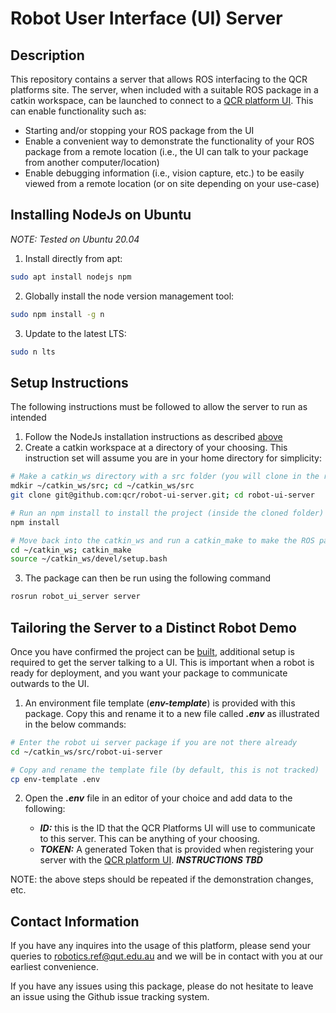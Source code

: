 # Robot User Interface (UI) Server

## Description
This repository contains a server that allows ROS interfacing to the QCR platforms site. The server, when included with a suitable ROS package in a catkin workspace, can be launched to connect to a [QCR platform UI](https://platforms.qcr.ai/). This can enable functionality such as:

- Starting and/or stopping your ROS package from the UI
- Enable a convenient way to demonstrate the functionality of your ROS package from a remote location (i.e., the UI can talk to your package from another computer/location)
- Enable debugging information (i.e., vision capture, etc.) to be easily viewed from a remote location (or on site depending on your use-case)

## Installing NodeJs on Ubuntu
*NOTE: Tested on Ubuntu 20.04*

1. Install directly from apt: 
```bash
sudo apt install nodejs npm
```
2. Globally install the node version management tool:
```bash
sudo npm install -g n
```
3. Update to the latest LTS:
```bash
sudo n lts
```

## Setup Instructions
The following instructions must be followed to allow the server to run as intended

1. Follow the NodeJs installation instructions as described [above](#installing-nodejs-on-ubuntu)
2. Create a catkin workspace at a directory of your choosing. This instruction set will assume you are in your home directory for simplicity:
```bash
# Make a catkin_ws directory with a src folder (you will clone in the repo at this location)
mdkir ~/catkin_ws/src; cd ~/catkin_ws/src
git clone git@github.com:qcr/robot-ui-server.git; cd robot-ui-server

# Run an npm install to install the project (inside the cloned folder)
npm install

# Move back into the catkin_ws and run a catkin_make to make the ROS package and source the package when complete
cd ~/catkin_ws; catkin_make
source ~/catkin_ws/devel/setup.bash
```
3. The package can then be run using the following command
```bash
rosrun robot_ui_server server
```

## Tailoring the Server to a Distinct Robot Demo
Once you have confirmed the project can be [built](#setup-instructions), additional setup is required to get the server talking to a UI. This is important when a robot is ready for deployment, and you want your package to communicate outwards to the UI.

1. An environment file template (***env-template***) is provided with this package. Copy this and rename it to a new file called ***.env*** as illustrated in the below commands:
```bash
# Enter the robot ui server package if you are not there already
cd ~/catkin_ws/src/robot-ui-server

# Copy and rename the template file (by default, this is not tracked)
cp env-template .env
```
2. Open the ***.env*** file in an editor of your choice and add data to the following:

    - ***ID:*** this is the ID that the QCR Platforms UI will use to communicate to this server. This can be anything of your choosing.
    - ***TOKEN:*** A generated Token that is provided when registering your server with the [QCR platform UI](https://platforms.qcr.ai/). ***INSTRUCTIONS TBD***

NOTE: the above steps should be repeated if the demonstration changes, etc.

## Contact Information
If you have any inquires into the usage of this platform, please send your queries to robotics.ref@qut.edu.au and we will be in contact with you at our earliest convenience.  

If you have any issues using this package, please do not hesitate to leave an issue using the Github issue tracking system.
